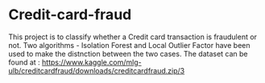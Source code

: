 # Credit-card-fraud
This project is to classify whether a Credit card transaction is fraudulent or not. Two algorithms - Isolation Forest and Local Outlier Factor have been used to make the distnction between the two cases. The dataset can be found at : https://www.kaggle.com/mlg-ulb/creditcardfraud/downloads/creditcardfraud.zip/3
